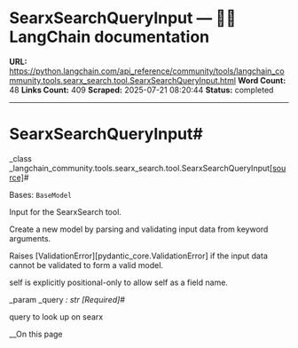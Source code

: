 # SearxSearchQueryInput — 🦜🔗 LangChain  documentation

**URL:** https://python.langchain.com/api_reference/community/tools/langchain_community.tools.searx_search.tool.SearxSearchQueryInput.html
**Word Count:** 48
**Links Count:** 409
**Scraped:** 2025-07-21 08:20:44
**Status:** completed

---

# SearxSearchQueryInput\#

_class _langchain\_community.tools.searx\_search.tool.SearxSearchQueryInput[\[source\]](https://python.langchain.com/api_reference/_modules/langchain_community/tools/searx_search/tool.html#SearxSearchQueryInput)\#     

Bases: `BaseModel`

Input for the SearxSearch tool.

Create a new model by parsing and validating input data from keyword arguments.

Raises \[ValidationError\]\[pydantic\_core.ValidationError\] if the input data cannot be validated to form a valid model.

self is explicitly positional-only to allow self as a field name.

_param _query _: str_ _\[Required\]_\#     

query to look up on searx

__On this page